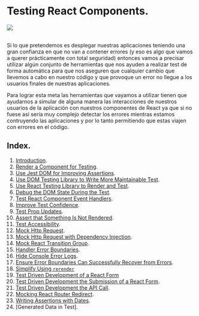 # Testing React Components.

<div>
  <img src='https://d2eip9sf3oo6c2.cloudfront.net/playlists/square_covers/000/412/618/square_480/JSTesting_4_ReactComponents.png'>
</div>
<br />

Si lo que pretendemos es desplegar nuestras aplicaciones teniendo una gran confianza en que no van a contener errores (y eso es algo que vamos a querer prácticamente con total seguridad) entonces vamos a precisar utilizar algún conjunto de herramientas que nos ayuden a realizar test de forma automática para que nos aseguren que cualquier cambio que llevemos a cabo en nuestro código y que provoque un error no llegue a los usuarios finales de nuestras aplicaciones.

Para lograr esta meta las herramientas que vayamos a utilizar tienen que ayudarnos a simular de alguna manera las interacciones de nuestros usuarios de la aplicación con nuestros componentes de React ya que si no fuese así sería muy complejo detectar los errores mientras estamos contruyendo las aplicaciones y por lo tanto permitiendo que estas viajen con errores en el código.

## Index.

1. [Introduction](./05_01.md).
2. [Render a Component for Testing](./05_02.md).
3. [Use Jest DOM for Improving Assertions](./05_03.md).
4. [Use DOM Testing Library to Write More Maintainable Test](./05_04.md).
5. [Use React Testing Library to Render and Test](./05_05.md).
6. [Debug the DOM State During the Test](./05_06.md).
7. [Test React Component Event Handlers](./05_07.md).
8. [Improve Test Confidence](./05_08.md).
9. [Test Prop Updates](./05_09.md).
10. [Assert that Something Is Not Rendered](./05_10.md).
11. [Test Accessibility](./05_11.md).
12. [Mock Http Request](./05_12.md).
13. [Mock Http Request with Dependency Injection](./05_13.md).
14. [Mock React Transition Group](./05_14.md).
15. [Handler Error Boundaries](./05_15.md).
16. [Hide Console Error Logs](./05_16.md).
17. [Ensure Error Boundaries Can Successfully Recover from Errors](./05_17.md).
18. [Simplify Using `rerender`](./05_18.md)
19. [Test Driven Development of a React Form](./05_19.md)
20. [Test Driven Development the Submission of a React Form](./05_20.md).
21. [Test Driven Development the API Call](./05_21.md).
22. [Mocking React Router Redirect](./05_22.md).
23. [Writing Assertions with Dates](./05_23.md).
24. [Generated Data in Test].
